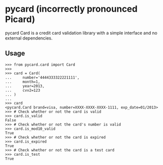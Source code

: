 pycard (incorrectly pronounced Picard)
======================================

pycard Card is a credit card validation library with a simple interface and no
external dependencies.

Usage
-----

    >>> from pycard.card import Card
    >>>
    >>> card = Card(
    ...     number='4444333322221111',
    ...     month=1,
    ...     year=2013,
    ...     cvv2=123
    ... )
    ...
    >>> card
    <pycard.Card brand=visa, number=XXXX-XXXX-XXXX-1111, exp_date=01/2013>
    >>> # Check whether or not the card is valid
    >>> card.is_valid
    False
    >>> # Check whether or not the card's number is valid
    >>> card.is_mod10_valid
    True
    >>> # Check whether or not the card is expired
    >>> card.is_expired
    True
    >>> # Check whether or not the card is a test card
    >>> card.is_test
    True
